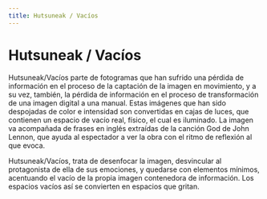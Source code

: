 ```yaml
---
title: Hutsuneak / Vacíos
---
```


# Hutsuneak / Vacíos

Hutsuneak/Vacíos parte de fotogramas que han sufrido una pérdida de información en el proceso de la captación de la imagen en movimiento, y a su vez, también, la pérdida de información en el proceso de transformación de una imagen digital a una manual. Estas imágenes que han sido despojadas de color e intensidad son convertidas en cajas de luces, que contienen un espacio de vacío real, físico, el cual es iluminado. La imagen va acompañada de frases en inglés extraídas de la canción God de John Lennon, que ayuda al espectador a ver la obra con el ritmo de reflexión al que evoca.

Hutsuneak/Vacíos, trata de desenfocar la imagen, desvincular al protagonista de ella de sus emociones, y quedarse con elementos mínimos, acentuando el vacío de la propia imagen contenedora de información. Los espacios vacíos así se convierten en espacios que gritan.
